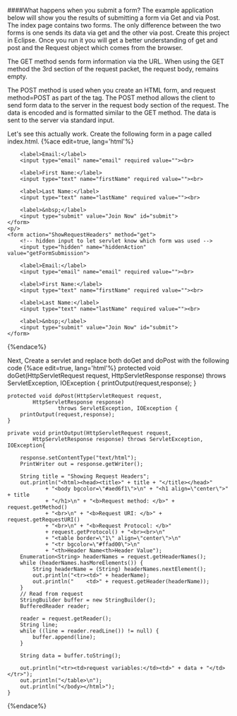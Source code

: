 <!--
todo: find get/post example app
-->
####What happens when you submit a form?
The example application below will show you the results of submitting a form via Get and via Post. The index page contains two forms. The only difference between the two forms is one sends its data via get and the other via post. Create this project in Eclipse. Once you run it you will get a better understanding of get and post and the Request object which comes from the browser. 

The GET method sends form information via the URL. When using the GET method the 3rd section of the request packet, the request body, remains empty.

The POST method is used when you create an HTML form, and request method=POST as part of the tag. The POST method allows the client to send form data to the server in the request body section of the request. The data is encoded and is formatted similar to the GET method. The data is sent to the server via standard input.

Let's see this actually work. Create the following form in a page called index.html.
{%ace edit=true, lang='html'%}
<form action="ShowRequestHeaders" method="post">
        <!-- hidden input to let servlet know which form was used -->
        <input type="hidden" name="hiddenAction" value="postFormSubmission">

        <label>Email:</label>
        <input type="email" name="email" required value=""><br>

        <label>First Name:</label>
        <input type="text" name="firstName" required value=""><br>

        <label>Last Name:</label>
        <input type="text" name="lastName" required value=""><br>

        <label>&nbsp;</label>
        <input type="submit" value="Join Now" id="submit">
    </form>
    <p/>
    <form action="ShowRequestHeaders" method="get">
        <!-- hidden input to let servlet know which form was used -->
        <input type="hidden" name="hiddenAction" value="getFormSubmission">

        <label>Email:</label>
        <input type="email" name="email" required value=""><br>

        <label>First Name:</label>
        <input type="text" name="firstName" required value=""><br>

        <label>Last Name:</label>
        <input type="text" name="lastName" required value=""><br>

        <label>&nbsp;</label>
        <input type="submit" value="Join Now" id="submit">
    </form>
{%endace%}

<div style="page-break-after: always;"></div>
Next, Create a servlet and replace both doGet and doPost with the following code
{%ace edit=true, lang='html'%}
protected void doGet(HttpServletRequest request, 
			HttpServletResponse response) 
					throws ServletException, IOException {
		printOutput(request,response);
	}

	protected void doPost(HttpServletRequest request, 
			HttpServletResponse response) 
					throws ServletException, IOException {
		printOutput(request,response);
	}
	
	private void printOutput(HttpServletRequest request, 
			HttpServletResponse response) throws ServletException, IOException{
		
		response.setContentType("text/html");
		PrintWriter out = response.getWriter();
		
		String title = "Showing Request Headers";
		out.println("<html><head><title>" + title + "</title></head>"
				+ "<body bgcolor=\"#aed6f1\">\n" + "<h1 align=\"center\">" + title
				+ "</h1>\n" + "<b>Request method: </b>" + request.getMethod()
				+ "<br>\n" + "<b>Request URI: </b>" + request.getRequestURI()
				+ "<br>\n" + "<b>Request Protocol: </b>"
				+ request.getProtocol() + "<br><br>\n"
				+ "<table border=\"1\" align=\"center\">\n"
				+ "<tr bgcolor=\"#ffad00\">\n"
				+ "<th>Header Name<th>Header Value");
		Enumeration<String> headerNames = request.getHeaderNames();
		while (headerNames.hasMoreElements()) {
			String headerName = (String) headerNames.nextElement();
			out.println("<tr><td>" + headerName);
			out.println("    <td>" + request.getHeader(headerName));
		}
		// Read from request
	    StringBuilder buffer = new StringBuilder();
	    BufferedReader reader;

		reader = request.getReader();
	    String line;
	    while ((line = reader.readLine()) != null) {
	        buffer.append(line);
	    }

	    String data = buffer.toString();
		
		out.println("<tr><td>request variables:</td><td>" + data + "</td></tr>");
		out.println("</table>\n");
		out.println("</body></html>");
	}

{%endace%}
 

